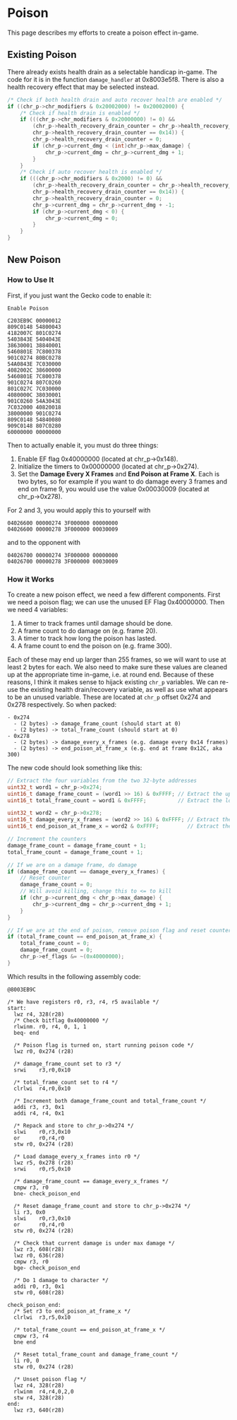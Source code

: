 # Poison

This page describes my efforts to create a poison effect in-game.

## Existing Poison

There already exists health drain as a selectable handicap in-game. The code for it is in the function `damage_handler` at 0x8003e5f8.
There is also a health recovery effect that may be selected instead.

```c
/* Check if both health drain and auto recover health are enabled */
if ((chr_p->chr_modifiers & 0x20002000) != 0x20002000) {
    /* Check if health drain is enabled */
    if (((chr_p->chr_modifiers & 0x20000000) != 0) &&
        (chr_p->health_recovery_drain_counter = chr_p->health_recovery_drain_counter + 1,
        chr_p->health_recovery_drain_counter == 0x14)) {
        chr_p->health_recovery_drain_counter = 0;
        if (chr_p->current_dmg < (int)chr_p->max_damage) {
            chr_p->current_dmg = chr_p->current_dmg + 1;
        }
    }
    /* Check if auto recover health is enabled */
    if (((chr_p->chr_modifiers & 0x2000) != 0) &&
        (chr_p->health_recovery_drain_counter = chr_p->health_recovery_drain_counter + 1,
        chr_p->health_recovery_drain_counter == 0x14)) {
        chr_p->health_recovery_drain_counter = 0;
        chr_p->current_dmg = chr_p->current_dmg + -1;
        if (chr_p->current_dmg < 0) {
            chr_p->current_dmg = 0;
        }
    }
}
```

## New Poison

### How to Use It

First, if you just want the Gecko code to enable it:

```gecko
Enable Poison

C203EB9C 00000012
809C0148 54800043
4182007C 801C0274
5403843E 5404043E
38630001 38840001
5460801E 7C800378
901C0274 80BC0278
54A0843E 7C030000
4082002C 38600000
5460801E 7C800378
901C0274 807C0260
801C027C 7C030000
4080000C 38030001
901C0260 54A3043E
7C032000 40820018
38000000 901C0274
809C0148 54840080
909C0148 807C0280
60000000 00000000
```

Then to actually enable it, you must do three things:

1. Enable EF flag 0x40000000 (located at chr_p->0x148).
2. Initialize the timers to 0x00000000 (located at chr_p->0x274).
3. Set the **Damage Every X Frames** and **End Poison at Frame X**. Each is two bytes,
   so for example if you want to do damage every 3 frames and end on frame 9, you
   would use the value 0x00030009 (located at chr_p->0x278).

For 2 and 3, you would apply this to yourself with

```
04026600 00000274 3F000000 00000000
04026600 00000278 3F000000 00030009
```

and to the opponent with

```
04026700 00000274 3F000000 00000000
04026700 00000278 3F000000 00030009
```

### How it Works

To create a new poison effect, we need a few different components.
First we need a poison flag; we can use the unused EF Flag 0x40000000.
Then we need 4 variables:

1. A timer to track frames until damage should be done.
2. A frame count to do damage on (e.g. frame 20).
3. A timer to track how long the poison has lasted.
4. A frame count to end the poison on (e.g. frame 300).

Each of these may end up larger than 255 frames, so we will want to use at least 2 bytes for each.
We also need to make sure these values are cleaned up at the appropriate time in-game, i.e. at round end.
Because of these reasons, I think it makes sense to hijack existing `chr_p` variables.
We can re-use the existing health drain/recovery variable, as well as use what appears to be an unused variable.
These are located at `chr_p` offset 0x274 and 0x278 respectively. So when packed:

```
- 0x274
  - (2 bytes) -> damage_frame_count (should start at 0)
  - (2 bytes) -> total_frame_count (should start at 0)
- 0x278
  - (2 bytes) -> damage_every_x_frames (e.g. damage every 0x14 frames)
  - (2 bytes) -> end_poison_at_frame_x (e.g. end at frame 0x12C, aka 300)
```

The new code should look something like this:

```c
// Extract the four variables from the two 32-byte addresses
uint32_t word1 = chr_p->0x274;
uint16_t damage_frame_count = (word1 >> 16) & 0xFFFF; // Extract the upper 16 bits (first 2 bytes)
uint16_t total_frame_count = word1 & 0xFFFF;          // Extract the lower 16 bits (second 2 bytes)

uint32_t word2 = chr_p->0x278;
uint16_t damage_every_x_frames = (word2 >> 16) & 0xFFFF; // Extract the upper 16 bits (first 2 bytes)
uint16_t end_poison_at_frame_x = word2 & 0xFFFF;         // Extract the lower 16 bits (second 2 bytes)

// Increment the counters
damage_frame_count = damage_frame_count + 1;
total_frame_count = damage_frame_count + 1;

// If we are on a damage frame, do damage
if (damage_frame_count == damage_every_x_frames) {
    // Reset counter
	damage_frame_count = 0;
    // Will avoid killing, change this to <= to kill
	if (chr_p->current_dmg < chr_p->max_damage) {
		chr_p->current_dmg = chr_p->current_dmg + 1;
	}
}

// If we are at the end of poison, remove poison flag and reset counters
if (total_frame_count == end_poison_at_frame_x) {
	total_frame_count = 0;
	damage_frame_count = 0;
	chr_p->ef_flags &= ~(0x40000000);
}
```

Which results in the following assembly code:

```ppc
@8003EB9C

/* We have registers r0, r3, r4, r5 available */
start:
  lwz r4, 328(r28)
  /* Check bitflag 0x40000000 */
  rlwinm. r0, r4, 0, 1, 1
  beq- end

  /* Poison flag is turned on, start running poison code */
  lwz r0, 0x274 (r28)

  /* damage_frame_count set to r3 */
  srwi    r3,r0,0x10

  /* total_frame_count set to r4 */
  clrlwi  r4,r0,0x10

  /* Increment both damage_frame_count and total_frame_count */
  addi r3, r3, 0x1
  addi r4, r4, 0x1

  /* Repack and store to chr_p->0x274 */
  slwi    r0,r3,0x10
  or      r0,r4,r0
  stw r0, 0x274 (r28)
  
  /* Load damage_every_x_frames into r0 */
  lwz r5, 0x278 (r28)
  srwi    r0,r5,0x10

  /* damage_frame_count == damage_every_x_frames */
  cmpw r3, r0
  bne- check_poison_end

  /* Reset damage_frame_count and store to chr_p->0x274 */
  li r3, 0x0
  slwi    r0,r3,0x10
  or      r0,r4,r0
  stw r0, 0x274 (r28)

  /* Check that current damage is under max damage */
  lwz r3, 608(r28)
  lwz r0, 636(r28)
  cmpw r3, r0
  bge- check_poison_end

  /* Do 1 damage to character */
  addi r0, r3, 0x1
  stw r0, 608(r28)

check_poison_end:
  /* Set r3 to end_poison_at_frame_x */
  clrlwi  r3,r5,0x10

  /* total_frame_count == end_poison_at_frame_x */
  cmpw r3, r4
  bne end

  /* Reset total_frame_count and damage_frame_count */
  li r0, 0
  stw r0, 0x274 (r28)

  /* Unset poison flag */
  lwz r4, 328(r28)
  rlwinm  r4,r4,0,2,0
  stw r4, 328(r28)
end:
  lwz r3, 640(r28)


```
